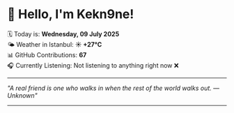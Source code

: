 # 👋 Hello, I'm Kekn9ne!

🗓️ Today is: **Wednesday, 09 July 2025**  
🌤️ Weather in Istanbul: **☀️   +27°C**  
📊 GitHub Contributions: **67**  
🎧 Currently Listening: Not listening to anything right now ❌

---

_"A real friend is one who walks in when the rest of the world walks out. — *Unknown*"_

---
